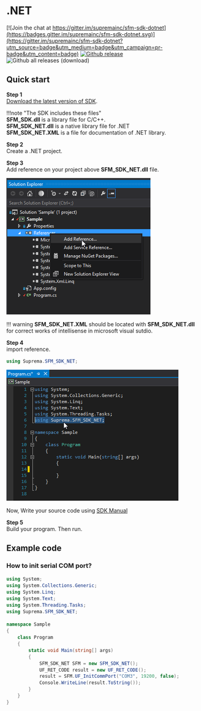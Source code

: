 # .NET

[![Join the chat at https://gitter.im/supremainc/sfm-sdk-dotnet](https://badges.gitter.im/supremainc/sfm-sdk-dotnet.svg)](https://gitter.im/supremainc/sfm-sdk-dotnet?utm_source=badge&utm_medium=badge&utm_campaign=pr-badge&utm_content=badge)
[![Github release](https://img.shields.io/github/release/supremainc/sfm-sdk-dotnet.svg)](https://github.com/supremainc/sfm-sdk-dotnet/releases)
![Github all releases (download)](https://img.shields.io/github/downloads/supremainc/sfm-sdk-dotnet/total.svg) 

## Quick start

**Step 1**  
[Download the latest version of SDK](https://github.com/supremainc/sfm-sdk-dotnet/releases).  

!!!note "The SDK includes these files"  
    **SFM_SDK.dll** is a library file for C/C++.  
    **SFM_SDK_NET.dll** is a native library file for .NET  
    **SFM_SDK_NET.XML** is a file for documentation of .NET library.  

**Step 2**  
Create a .NET project.

**Step 3**  
Add reference on your project above **SFM_SDK_NET.dll** file.

![](/images/sdk/NET/add_reference.png)

!!! warning
    **SFM_SDK_NET.XML** should be located with **SFM_SDK_NET.dll** for correct works of intellisense in microsoft visual sutdio.

**Step 4**  
import reference.  

```csharp
using Suprema.SFM_SDK_NET;
```

![](/images/sdk/NET/import_reference.png)

Now, Write your source code using [SDK Manual](../documents/Introduction/)

**Step 5**  
Build your program. Then run.


## Example code

### How to init serial COM port?
```csharp
using System;
using System.Collections.Generic;
using System.Linq;
using System.Text;
using System.Threading.Tasks;
using Suprema.SFM_SDK_NET;

namespace Sample
{
    class Program
    {
        static void Main(string[] args)
        {
            SFM_SDK_NET SFM = new SFM_SDK_NET();
            UF_RET_CODE result = new UF_RET_CODE();
            result = SFM.UF_InitCommPort("COM3", 19200, false);
            Console.WriteLine(result.ToString());
        }
    }
}

```
